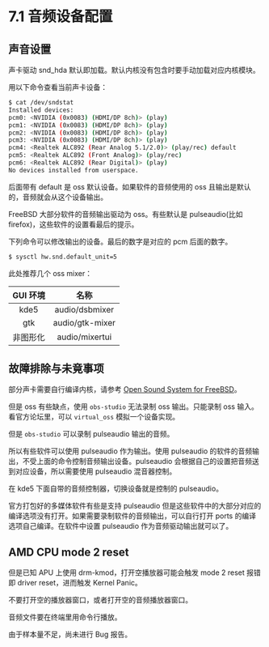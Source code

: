 # 7.1 音频设备配置

## 声音设置

声卡驱动 snd_hda 默认即加载。默认内核没有包含时要手动加载对应内核模块。

用以下命令查看当前声卡设备：

```sh
$ cat /dev/sndstat
Installed devices:
pcm0: <NVIDIA (0x0083) (HDMI/DP 8ch)> (play)
pcm1: <NVIDIA (0x0083) (HDMI/DP 8ch)> (play)
pcm2: <NVIDIA (0x0083) (HDMI/DP 8ch)> (play)
pcm3: <NVIDIA (0x0083) (HDMI/DP 8ch)> (play)
pcm4: <Realtek ALC892 (Rear Analog 5.1/2.0)> (play/rec) default
pcm5: <Realtek ALC892 (Front Analog)> (play/rec)
pcm6: <Realtek ALC892 (Rear Digital)> (play)
No devices installed from userspace.
```

后面带有 default 是 oss 默认设备。如果软件的音频使用的 oss 且输出是默认的，音频就会从这个设备输出。

FreeBSD 大部分软件的音频输出驱动为 oss。有些默认是 pulseaudio(比如 firefox)，这些软件的设置看最后的提示。

下列命令可以修改输出的设备。最后的数字是对应的 pcm 后面的数字。

```sh
$ sysctl hw.snd.default_unit=5
```

此处推荐几个 oss mixer：

| GUI 环境 |      名称       |
| :------: | :-------------: |
|   kde5   | audio/dsbmixer  |
|   gtk    | audio/gtk-mixer |
| 非图形化 | audio/mixertui  |

## 故障排除与未竟事项

部分声卡需要自行编译内核，请参考 [Open Sound System for FreeBSD](http://www.opensound.com/freebsd.html)。

但是 oss 有些缺点，使用 `obs-studio` 无法录制 oss 输出。只能录制 oss 输入。看官方论坛里，可以 `virtual_oss` 模拟一个设备实现。

但是 `obs-studio` 可以录制 pulseaudio 输出的音频。

所以有些软件可以使用 pulseaudio 作为输出。使用 pulseaudio 的软件的音频输出，不受上面的命令控制音频输出设备。pulseaudio 会根据自己的设置把音频送到对应设备，所以需要使用 pulseaudio 混音器控制。

在 kde5 下面自带的音频控制器，切换设备就是控制的 pulseaudio。

官方打包好的多媒体软件有些是支持 pulseaudio 但是这些软件中的大部分对应的编译选项没有打开。如果需要录制软件的音频输出，可以自行打开 ports 的编译选项自己编译。在软件中设置 pulseaudio 作为音频驱动输出就可以了。


## AMD CPU mode 2 reset

但是已知 APU 上使用 drm-kmod，打开空播放器可能会触发 mode 2 reset 报错即 driver reset，进而触发 Kernel Panic。

不要打开空的播放器窗口，或者打开空的音频播放器窗口。

音频文件要在终端里用命令行播放。

由于样本量不足，尚未进行 Bug 报告。